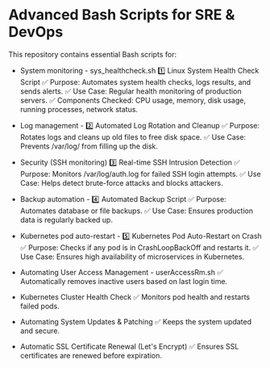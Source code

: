 # Advanced Bash Scripts for SRE & DevOps
This repository contains essential Bash scripts for:

- System monitoring - sys_healthcheck.sh
  1️⃣ Linux System Health Check Script
    ✅ Purpose: Automates system health checks, logs results, and sends alerts.
    ✅ Use Case: Regular health monitoring of production servers.
    ✅ Components Checked: CPU usage, memory, disk usage, running processes, network status.

- Log management -
  2️⃣ Automated Log Rotation and Cleanup
    ✅ Purpose: Rotates logs and cleans up old files to free disk space.
    ✅ Use Case: Prevents /var/log/ from filling up the disk.

  
- Security (SSH monitoring)
  3️⃣ Real-time SSH Intrusion Detection
    ✅ Purpose: Monitors /var/log/auth.log for failed SSH login attempts.
    ✅ Use Case: Helps detect brute-force attacks and blocks attackers.

  
- Backup automation - 4️⃣ Automated Backup Script
  ✅ Purpose: Automates database or file backups.
  ✅ Use Case: Ensures production data is regularly backed up.

  
- Kubernetes pod auto-restart - 5️⃣ Kubernetes Pod Auto-Restart on Crash
  ✅ Purpose: Checks if any pod is in CrashLoopBackOff and restarts it.
  ✅ Use Case: Ensures high availability of microservices in Kubernetes.

- Automating User Access Management - userAccessRm.sh
  ✅ Automatically removes inactive users based on last login time.


-  Kubernetes Cluster Health Check
  ✅ Monitors pod health and restarts failed pods.

- Automating System Updates & Patching
  ✅ Keeps the system updated and secure.

- Automatic SSL Certificate Renewal (Let's Encrypt)
  ✅ Ensures SSL certificates are renewed before expiration.
